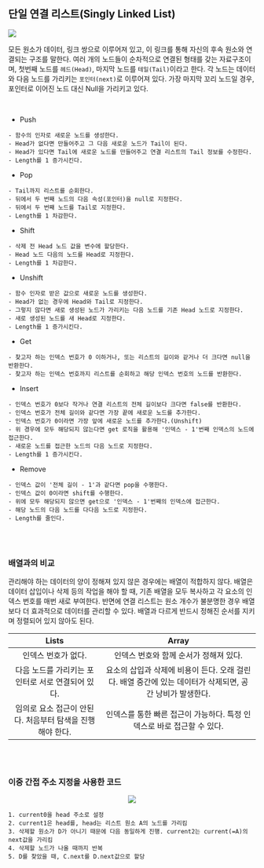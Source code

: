 ## 단일 연결 리스트(Singly Linked List)

![](https://miro.medium.com/max/953/1*elJncKhH_P9oQglfI1aVQA.png)

모든 원소가 데이터, 링크 쌍으로 이루어져 있고, 이 링크를 통해 자신의 후속 원소와 연결되는 구조를 말한다. 여러 개의 노드들이 순차적으로 연결된 형태를 갖는 자료구조이며, 첫번째 노드를 `헤드(Head)`, 마지막 노드를 `테일(Tail)`이라고 한다. 각 노드는 데이터와 다음 노드를 가리키는 `포인터(next)`로 이루어져 있다. 가장 마지막 꼬리 노드일 경우, 포인터로 이어진 노드 대신 Null을 가리키고 있다.

<br/>

- Push

```
- 함수의 인자로 새로운 노드를 생성한다.
- Head가 없다면 만들어주고 그 다음 새로운 노드가 Tail이 된다.
- Head가 있다면 Tail에 새로운 노드를 만들어주고 연결 리스트의 Tail 정보를 수정한다.
- Length를 1 증가시킨다.
```

- Pop

```
- Tail까지 리스트를 순회한다.
- 뒤에서 두 번째 노드의 다음 속성(포인터)을 null로 지정한다.
- 뒤에서 두 번째 노드를 Tail로 지정한다.
- Length를 1 차감한다.
```

- Shift

```
- 삭제 전 Head 노드 값을 변수에 할당한다.
- Head 노드 다음의 노드를 Head로 지정한다.
- Length를 1 차감한다.
```

- Unshift

```
- 함수 인자로 받은 값으로 새로운 노드를 생성한다.
- Head가 없는 경우에 Head와 Tail로 지정한다.
- 그렇지 않다면 새로 생성된 노드가 가리키는 다음 노드를 기존 Head 노드로 지정한다.
- 새로 생성된 노드를 새 Head로 지정한다.
- Length를 1 증가시킨다.
```

- Get

```
- 찾고자 하는 인덱스 번호가 0 이하거나, 또는 리스트의 길이와 같거나 더 크다면 null을 반환한다.
- 찾고자 하는 인덱스 번호까지 리스트를 순회하고 해당 인덱스 번호의 노드를 반환한다.
```

- Insert

```
- 인덱스 번호가 0보다 작거나 연결 리스트의 전체 길이보다 크다면 false를 반환한다.
- 인덱스 번호가 전체 길이와 같다면 가장 끝에 새로운 노드를 추가한다.
- 인덱스 번호가 0이라면 가장 앞에 새로운 노드를 추가한다.(Unshift)
- 위 경우에 모두 해당되지 않는다면 get 로직을 활용해 '인덱스 - 1'번째 인덱스의 노드에 접근한다.
- 새로운 노드를 접근한 노드의 다음 노드로 지정한다.
- Length를 1 증가시킨다.
```

- Remove

```
- 인덱스 값이 '전체 길이 - 1'과 같다면 pop을 수행한다.
- 인덱스 값이 0이라면 shift를 수행한다.
- 위에 모두 해당되지 않으면 get으로 '인덱스 - 1'번째의 인덱스에 접근한다.
- 해당 노드의 다음 노드를 다다음 노드로 지정한다.
- Length를 줄인다.
```

<br></br>

### 배열과의 비교

관리해야 하는 데이터의 양이 정해져 있지 않은 경우에는 배열이 적합하지 않다. 배열은 데이터 삽입이나 삭제 등의 작업을 해야 할 때, 기존 배열을 모두 복사하고 각 요소의 인덱스 번호를 매번 새로 부여한다.
반면에 연결 리스트는 원소 개수가 불분명한 경우 배열보다 더 효과적으로 데이터를 관리할 수 있다. 배열과 다르게 반드시 정해진 순서를 지키며 정렬되어 있지 않아도 된다.

|                           Lists                           |                                                  Array                                                   |
| :-------------------------------------------------------: | :------------------------------------------------------------------------------------------------------: |
|                    인덱스 번호가 없다.                    |                                  인덱스 번호와 함께 순서가 정해져 있다.                                  |
|     다음 노드를 가리키는 포인터로 서로 연결되어 있다.     | 요소의 삽입과 삭제에 비용이 든다. 오래 걸린다. 배열 중간에 있는 데이터가 삭제되면, 공간 낭비가 발생한다. |
| 임의로 요소 접근이 안된다. 처음부터 탐색을 진행해야 한다. |                  인덱스를 통한 빠른 접근이 가능하다. 특정 인덱스로 바로 접근할 수 있다.                  |

<br></br>

### 이중 간접 주소 지정을 사용한 코드

<div align="center">

![](https://images.velog.io/images/ne_ol/post/eb956a90-b4e8-4ae7-b3f2-5f8b0df9d978/Screen%20Shot%202022-02-15%20at%202.49.26%20AM.png)

</div>

```
1. current0을 head 주소로 설정
2. current1은 head를, head는 리스트 원소 A의 노드를 가리킴
3. 삭제할 원소가 D가 아니기 때문에 다음 동일하게 진행. current2는 current(=A)의 next값을 가리킴
4. 삭제할 노드가 나올 때까지 반복
5. D를 찾았을 때, C.next를 D.next값으로 할당
```

<br></br>

